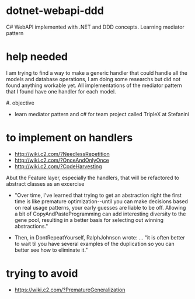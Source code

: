 # dotnet-webapi-ddd
C# WebAPI implemented with .NET and DDD concepts.
Learning mediator pattern

# help needed
I am trying to find a way to make a generic handler that could handle all the models and database operations, I am doing some researchs but did not found anything workable yet. All implementations of the mediator pattern that I found have one handler for each model.

#. objective
- learn mediator pattern and c# for team project called TripleX at Stefanini

# to implement on handlers
- http://wiki.c2.com/?NeedlessRepetition
- http://wiki.c2.com/?OnceAndOnlyOnce
- http://wiki.c2.com/?CodeHarvesting

Abut the Feature layer, especially the handlers, that will be refactored to abstract classes as an excercise

- "Over time, I've learned that trying to get an abstraction right the first time is like premature optimization--until you can make decisions based on real usage patterns, your early guesses are liable to be off. Allowing a bit of CopyAndPasteProgramming can add interesting diversity to the gene pool, resulting in a better basis for selecting out winning abstractions."

- Then, in DontRepeatYourself, RalphJohnson wrote: ... "it is often better to wait til you have several examples of the duplication so you can better see how to eliminate it."

# trying to avoid
- https://wiki.c2.com/?PrematureGeneralization
